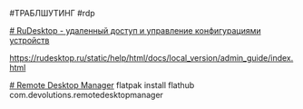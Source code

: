 #ТРАБЛШУТИНГ #rdp 


[# RuDesktop - удаленный доступ и управление конфигурациями устройств](https://www.youtube.com/watch?v=BBGy-1uNDhQ) 

https://rudesktop.ru/static/help/html/docs/local_version/admin_guide/index.html


[# Remote Desktop Manager](https://flathub.org/ru/apps/com.devolutions.remotedesktopmanager)
flatpak install flathub com.devolutions.remotedesktopmanager
